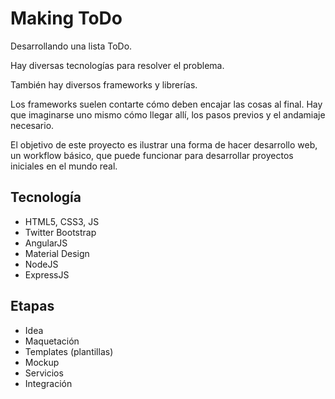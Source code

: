 # Making ToDo

Desarrollando una lista ToDo.

Hay diversas tecnologías para resolver el problema.

También hay diversos frameworks y librerías.

Los frameworks suelen contarte cómo deben encajar las cosas al final. Hay que imaginarse uno mismo cómo llegar allí, los pasos previos y el andamiaje necesario.

El objetivo de este proyecto es ilustrar una forma de hacer desarrollo web, un workflow básico, que puede funcionar para desarrollar proyectos iniciales en el mundo real.

## Tecnología

- HTML5, CSS3, JS
- Twitter Bootstrap
- AngularJS
- Material Design
- NodeJS
- ExpressJS

## Etapas

- Idea
- Maquetación
- Templates (plantillas)
- Mockup
- Servicios
- Integración